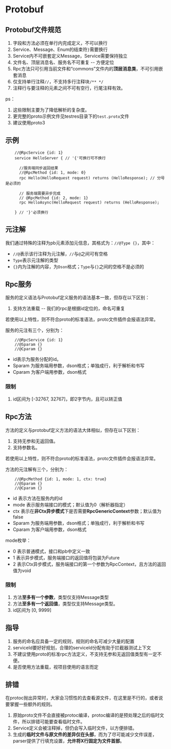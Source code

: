 # Protobuf

## Protobuf文件规范

1. 字段和方法必须在单行内完成定义，不可以换行
2. Service、Message、Enum的结束符`}`需要换行
3. Service内不可嵌套定义Message，Service需要保持独立
4. 文件名、顶层消息名、服务名不可重复 -- 方便定位
5. Rpc方法只可引用当前文件和“commons”文件内的**顶层消息类**，不可引用嵌套消息
6. 仅支持单行注释`//`，不支持多行注释块`/** */`
7. 注释行与要注释的元素之间不可有空行，行尾注释有效。

ps：

1. 这些限制主要为了降低解析的复杂度。
2. 更完整的proto示例文件见testres目录下的`test.proto`文件
3. 建议使用proto3

## 示例

```
    //@RpcService {id: 1}
    service HelloServer { // '{'可换行可不换行
    
      //服务端同步返回结果
      //@RpcMethod {id: 1, mode: 0}
      rpc Hello(HelloRequest request) returns (HelloResponse); // 分号是必须的
      
      // 服务端需要异步完成
      // @RpcMethod {id: 2, mode: 1}
      rpc HelloAsync(HelloRequest request) returns (HelloResponse);
      
    } // '}'必须换行
```

## 元注解

我们通过特殊的注释为pb元素添加元信息，其格式为：`//@Type {}`，其中：

* `//@`表示该行注释为元注解，`//`与`@`之间可有空格
* `Type`表示元注解的类型
* `{}`内为注解的内容，为`Dson`格式；`Type`与`{}`之间的空格不是必须的

## Rpc服务

服务的定义语法与Protobuf定义服务的语法基本一致，但存在以下区别：

1. 支持方法重载 -- 我们的rpc是根据id定位的，命名可重复

若使用以上特性，则不符合proto的标准语法，proto文件插件会报语法异常。

服务的元注有三个，分别为：

```
    //@RpcService {id: 1}
    //@Sparam {}
    //@Cparam {}
```

* id表示为服务分配的id。
* Sparam 为服务端用参数，dson格式；单独成行，利于解析和书写
* Cparam 为客户端用参数，dson格式

### 限制

1. id区间为 \[-32767, 32767]，即2字节内，且可以转正值

## Rpc方法

方法的定义与protobuf定义方法的语法大体相似，但存在以下区别：

1. 支持无参和无返回值。
2. 支持参数名。

若使用以上特性，则不符合proto的标准语法，proto文件插件会报语法异常。

方法的元注解有三个，分别为：

```
    //@RpcMethod {id: 1, mode: 1, ctx: true}
    //@Sparam {}
    //@Cparam {}
```

* id 表示方法在服务内的id
* mode 表示服务端接口的模式；默认值为0（解析器指定）
* ctx 表示在**非Ctx异步模式**下是否需要**RpcGenericContext**参数；默认值为false
* Sparam 为服务端用参数，dson格式；单独成行，利于解析和书写
* Cparam 为客户端用参数，dson格式

mode枚举：

* 0 表示普通模式，接口和pb中定义一致
* 1 表示异步模式，服务端接口的返回值将包装为Future
* 2 表示Ctx异步模式，服务端接口的第一个参数为RpcContext，且方法的返回值为void

### 限制

1. 方法**至多有一个参数**，类型仅支持Message类型
2. 方法**至多有一个返回值**，类型仅支持Message类型。
3. id区间为 \[0, 9999]

## 指导

1. 服务的命名应具备一定的规则，规则的命名可减少大量的配置
2. serviceId要好好规划，合理的serviceId分配有助于拦截器测试上下文
3. 不建议使用proto的标准rpc方法定义，不支持无参和无返回值类型有一定不便。
4. 是否使用方法重载，视项目使用的语言而定

## 排错

在protoc抛出异常时，大家会习惯性的去查看源文件，在这里是不行的，或者说要掌握一些额外的规则。

1. 原始proto文件不会直接被protoc编译，protoc编译的是预处理之后的临时文件，所以排错可能要查看临时文件。
2. Service定义会被注释掉，但仍会写入临时文件，以方便排错。
3. 生成的**临时文件与原文件的差异仅在头部**，而为了尽可能减少文件误差，parser提供了行填充设置，**允许将X行固定为文件首部**。
